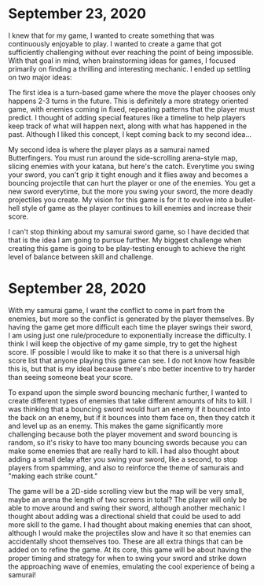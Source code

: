 ﻿# September 23, 2020
I knew that for my game, I wanted to create something that was continuously enjoyable to play. I wanted to create a game that got sufficiently challenging without ever reaching the point of being impossible.
With that goal in mind, when brainstorming ideas for games, I focused primarily on finding a thrilling and interesting mechanic.
I ended up settling on two major ideas:

The first idea is a turn-based game where the move the player chooses only happens 2-3 turns in the future. 
This is definitely a more strategy oriented game, with enemies coming in fixed, repeating patterns that the player must predict.
I thought of adding special features like a timeline to help players keep track of what will happen next, along with what has happened in the past.
Although I liked this concept, I kept coming back to my second idea...

My second idea is where the player plays as a samurai named Butterfingers. You must run around the side-scrolling arena-style map, slicing enemies with your katana, but here's the catch.
Everytime you swing your sword, you can't grip it tight enough and it flies away and becomes a bouncing projectile that can hurt the player or one of the enemies. You get a new sword everytime, but the more you swing your sword, the more deadly projectiles you create.
My vision for this game is for it to evolve into a bullet-hell style of game as the player continues to kill enemies and increase their score.

I can't stop thinking about my samurai sword game, so I have decided that that is the idea I am going to pursue further. My biggest challenge when creating this game is going to be play-testing enough to achieve the right level of balance between skill and challenge.

# September 28, 2020
With my samurai game, I want the conflict to come in part from the enemies, but more so the conflict is generated by the player themselves.
By having the game get more difficult each time the player swings their sword, I am using just one rule/procedure to exponentially increase the difficulty.
I think I will keep the objective of my game simple, try to get the highest score. IF possible I would like to make it so that there is a universal high score list that anyone playing this game can see. 
I do not know how feasible this is, but that is my ideal because there's nbo better incentive to try harder than seeing someone beat your score.

To expand upon the simple sword bouncing mechanic further, I wanted to create different types of enemies that take different amounts of hits to kill.
I was thinking that a bouncing sword would hurt an enemy if it bounced into the back on an enemy, but if it bounces into them face on, then they catch it and level up as an enemy.
This makes the game significantly more challenging because both the player movement and sword bouncing is random, so it's risky to have too many bouncing swords because you can make some enemies that are really hard to kill.
I had also thought about adding a small delay after you swing your sword, like a second, to stop players from spamming, and also to reinforce the theme of samurais and "making each strike count."

The game will be a 2D-side scrolling view but the map will be very small, maybe an arena the length of two screens in total? 
The player will only be able to move around and swing their sword, although another mechanic I thought about adding was a directional shield that could be used to add more skill to the game. 
I had thought about making enemies that can shoot, although I would make the projectiles slow and have it so that enemies can accidentally shoot themselves too.
These are all extra things that can be added on to refine the game.
At its core, this game will be about having the proper timing and strategy for when to swing your sword and strike down the approaching wave of enemies, emulating the cool experience of being a samurai!   